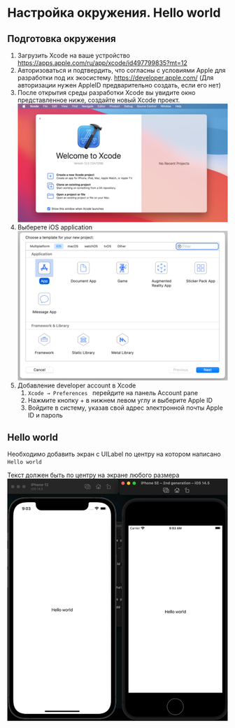 # Настройка окружения. Hello world 

## Подготовка окружения
1. Загрузить Xcode на ваше устройство
https://apps.apple.com/ru/app/xcode/id497799835?mt=12
2. Авторизоваться и подтвердить, что согласны с условиями Apple для разработки под их экосистему.
https://developer.apple.com/ (Для авторизации нужен AppleID предварительно создать, если его нет)
3. После открытия среды разработки Xcode вы увидите окно представленное ниже, создайте новый Xcode проект.
 ![](./Images/1.png)
4. Выберете iOS application
 ![](./Images/2.png)
5. Добавление developer account в Xcode
    1. ```Xcode → Preferences ``` 
перейдите на панель Account pane
    2. Нажмите кнопку + в нижнем левом углу и выберите Apple ID
    3. Войдите в систему, указав свой адрес электронной почты Apple ID и пароль 
## Hello world 
Необходимо добавить экран с UILabel по центру на котором написано ```Hello world```

Текст должен быть по центру на экране любого размера 
![](./Images/3.jpg)
